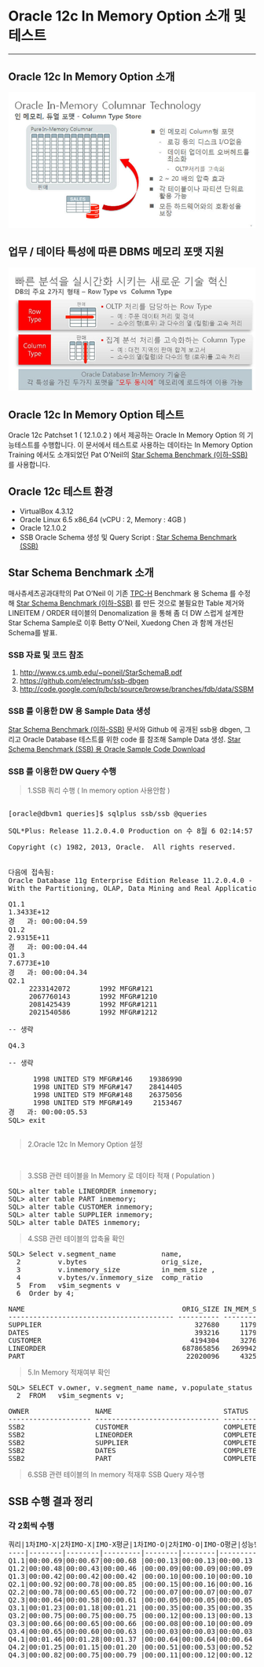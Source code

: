 # Oracle 12c In Memory Option 소개 및 테스트
-------------------------------------------

## Oracle 12c In Memory Option 소개 
![Oracle12c In Memory Option개요](./Oracle12c-IMO1.jpg)

## 업무 / 데이타 특성에 따른 DBMS 메모리 포맷 지원 
![업무/데이타 특성에 따른 메모리포맷](./Oracle12c-IMO2.jpg)

## Oracle 12c In Memory Option 테스트 
Oracle 12c Patchset 1 ( 12.1.0.2 ) 에서 제공하는 Oracle In Memory Option 의  기능테스트를 수행합니다. 이 문서에서 테스트로 사용하는 데이타는 In Memory Option Training 에서도 소개되었던 Pat O'Neil의 [Star Schema Benchmark (이하-SSB)](http://www.cs.umb.edu/~poneil/StarSchemaB.pdf) 를 사용합니다. 

## Oracle 12c 테스트 환경 ##

* VirtualBox 4.3.12
* Oracle Linux 6.5 x86_64 (vCPU : 2, Memory : 4GB ) 
* Oracle 12.1.0.2
* SSB Oracle Schema 생성 및 Query Script : [Star Schema Benchmark (SSB)](https://github.com/minimaxa/oracle/blob/master/ssb.tgz)

## Star Schema Benchmark 소개 ##

매사츄세츠공과대학의 Pat O’Neil 이 기존 [TPC-H](http://www.tpc.org) Benchmark 용 Schema 를 수정해 [Star Schema Benchmark (이하-SSB)](http://www.cs.umb.edu/~poneil/StarSchemaB.pdf) 를 만든 것으로 불필요한 Table 제거와 LINEITEM / ORDER 테이블의 Denomalization 을 통해 좀 더 DW 스럽게 설계한 Star Schema Sample로 이후 Betty O'Neil, Xuedong Chen 과 함께 개선된 Schema를 발표.  

### SSB 자료 및 코드 참조  ###

1. http://www.cs.umb.edu/~poneil/StarSchemaB.pdf
2. https://github.com/electrum/ssb-dbgen
3. http://code.google.com/p/bcb/source/browse/branches/fdb/data/SSBM

### SSB 를 이용한 DW 용 Sample Data 생성 ###

 [Star Schema Benchmark (이하-SSB)](http://www.cs.umb.edu/~poneil/StarSchemaB.pdf) 문서와 Github 에 공개된 ssb용 dbgen, 그리고 Oracle Database 테스트를 위한 code 를 참조해 Sample Data 생성. [Star Schema Benchmark (SSB) 용 Oracle Sample Code Download](https://github.com/minimaxa/oracle/blob/master/ssb.tgz)

### SSB 를 이용한 DW Query 수행  ###

> 1.SSB 쿼리 수행 ( In memory option 사용안함 )  

<pre>

[oracle@dbvm1 queries]$ sqlplus ssb/ssb @queries

SQL*Plus: Release 11.2.0.4.0 Production on 수 8월 6 02:14:57 2014

Copyright (c) 1982, 2013, Oracle.  All rights reserved.


다음에 접속됨:
Oracle Database 11g Enterprise Edition Release 11.2.0.4.0 - 64bit Production
With the Partitioning, OLAP, Data Mining and Real Application Testing options

Q1.1
1.3433E+12
경   과: 00:00:04.59
Q1.2
2.9315E+11
경   과: 00:00:04.44
Q1.3
7.6773E+10
경   과: 00:00:04.34
Q2.1
     2233142072       1992 MFGR#121
     2067760143       1992 MFGR#1210
     2081425439       1992 MFGR#1211
     2021540586       1992 MFGR#1212

-- 생략 

Q4.3

-- 생략 

      1998 UNITED ST9 MFGR#146    19386990
      1998 UNITED ST9 MFGR#147    28414405
      1998 UNITED ST9 MFGR#148    26375056
      1998 UNITED ST9 MFGR#149     2153467
경   과: 00:00:05.53
SQL> exit

</pre>

> 2.Oracle 12c In Memory Option 설정 
<pre>

</pre>

> 3.SSB 관련 테이블을 In Memory 로 데이타 적재 ( Population )

<pre>
SQL> alter table LINEORDER inmemory;
SQL> alter table PART inmemory;
SQL> alter table CUSTOMER inmemory;
SQL> alter table SUPPLIER inmemory;
SQL> alter table DATES inmemory;
</pre>

> 4.SSB 관련 테이블의 압축율 확인 
<pre>
SQL> Select v.segment_name           name,
  2         v.bytes                  orig_size,
  3         v.inmemory_size          in_mem_size ,
  4         v.bytes/v.inmemory_size  comp_ratio
  5  From   v$im_segments v
  6  Order by 4;

NAME                                      ORIG_SIZE IN_MEM_SIZE COMP_RATIO
---------------------------------------- ---------- ----------- ----------
SUPPLIER                                     327680     1179648 .277777778
DATES                                        393216     1179648 .333333333
CUSTOMER                                    4194304     3276800       1.28
LINEORDER                                 687865856   269942784 2.54819131
PART                                       22020096     4325376 5.09090909
</pre>

> 5.In Memory 적재여부 확인 
<pre>
SQL> SELECT v.owner, v.segment_name name, v.populate_status status, v.bytes_not_populated
  2  FROM   v$im_segments v;

OWNER                NAME                           STATUS    BYTES_NOT_POPULATED
-------------------- ------------------------------ --------- -------------------
SSB2                 CUSTOMER                       COMPLETED                   0
SSB2                 LINEORDER                      COMPLETED                   0
SSB2                 SUPPLIER                       COMPLETED                   0
SSB2                 DATES                          COMPLETED                   0
SSB2                 PART                           COMPLETED                   0
</pre>

> 6.SSB 관련 테이블의 In memory 적재후 SSB Query 재수행  

## SSB 수행 결과 정리

### 각 2회씩 수행 

<pre>
쿼리|1차IMO-X|2차IMO-X|IMO-X평균|1차IMO-O|2차IMO-O|IMO-O평균|성능향상
----|--------|--------|---------|--------|--------|---------|---------
Q1.1|00:00.69|00:00.67|00:00.68	|00:00.13|00:00.13|00:00.13 | 5.2  
Q1.2|00:00.48|00:00.43|00:00.46	|00:00.09|00:00.09|00:00.09 | 5.1  
Q1.3|00:00.42|00:00.42|00:00.42	|00:00.10|00:00.10|00:00.10 | 4.2  
Q2.1|00:00.92|00:00.78|00:00.85	|00:00.15|00:00.16|00:00.16 | 5.5  
Q2.2|00:00.78|00:00.65|00:00.72	|00:00.07|00:00.07|00:00.07 |10.2 
Q2.3|00:00.64|00:00.58|00:00.61	|00:00.05|00:00.05|00:00.05 |12.2 
Q3.1|00:01.23|00:01.18|00:01.21	|00:00.35|00:00.35|00:00.35 | 3.4  
Q3.2|00:00.75|00:00.75|00:00.75	|00:00.12|00:00.13|00:00.13 | 6.0  
Q3.3|00:00.66|00:00.65|00:00.66	|00:00.08|00:00.10|00:00.09 | 7.3  
Q3.4|00:00.65|00:00.60|00:00.63	|00:00.03|00:00.03|00:00.03 |20.8 
Q4.1|00:01.46|00:01.28|00:01.37	|00:00.64|00:00.64|00:00.64 | 2.1  
Q4.2|00:01.25|00:01.15|00:01.20	|00:00.51|00:00.53|00:00.52 | 2.3  
Q4.3|00:00.82|00:00.75|00:00.79	|00:00.11|00:00.12|00:00.12 | 6.8  
</pre>

